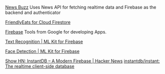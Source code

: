 
[News Buzz](https://github.com/theankurkedia/NewsBuzz)
Uses News API for fetching realtime data and Firebase as the backend and authenticator

[FriendlyEats for Cloud Firestore](https://github.com/firebase/friendlyeats-ios)

[Firebase](https://console.firebase.google.com/?pli=1)
Tools from Google for developing Apps.

[Text Recognition  |  ML Kit for Firebase](https://firebase.google.com/docs/ml-kit/recognize-text)

[Face Detection  |  ML Kit for Firebase](https://firebase.google.com/docs/ml-kit/detect-faces)

[Show HN: InstantDB – A Modern Firebase | Hacker News](https://news.ycombinator.com/item?id=41322281)
[instantdb/instant: The realtime client-side database](https://github.com/instantdb/instant)
